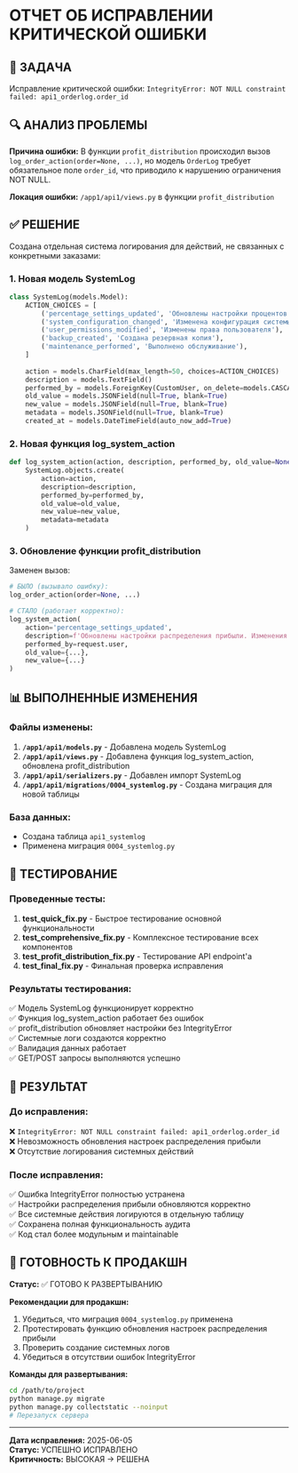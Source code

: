 # ОТЧЕТ ОБ ИСПРАВЛЕНИИ КРИТИЧЕСКОЙ ОШИБКИ

## 🎯 ЗАДАЧА
Исправление критической ошибки: `IntegrityError: NOT NULL constraint failed: api1_orderlog.order_id`

## 🔍 АНАЛИЗ ПРОБЛЕМЫ
**Причина ошибки:** В функции `profit_distribution` происходил вызов `log_order_action(order=None, ...)`, но модель `OrderLog` требует обязательное поле `order_id`, что приводило к нарушению ограничения NOT NULL.

**Локация ошибки:** `/app1/api1/views.py` в функции `profit_distribution`

## ✅ РЕШЕНИЕ
Создана отдельная система логирования для действий, не связанных с конкретными заказами:

### 1. Новая модель SystemLog
```python
class SystemLog(models.Model):
    ACTION_CHOICES = [
        ('percentage_settings_updated', 'Обновлены настройки процентов'),
        ('system_configuration_changed', 'Изменена конфигурация системы'),
        ('user_permissions_modified', 'Изменены права пользователя'),
        ('backup_created', 'Создана резервная копия'),
        ('maintenance_performed', 'Выполнено обслуживание'),
    ]
    
    action = models.CharField(max_length=50, choices=ACTION_CHOICES)
    description = models.TextField()
    performed_by = models.ForeignKey(CustomUser, on_delete=models.CASCADE)
    old_value = models.JSONField(null=True, blank=True)
    new_value = models.JSONField(null=True, blank=True)
    metadata = models.JSONField(null=True, blank=True)
    created_at = models.DateTimeField(auto_now_add=True)
```

### 2. Новая функция log_system_action
```python
def log_system_action(action, description, performed_by, old_value=None, new_value=None, metadata=None):
    SystemLog.objects.create(
        action=action,
        description=description,
        performed_by=performed_by,
        old_value=old_value,
        new_value=new_value,
        metadata=metadata
    )
```

### 3. Обновление функции profit_distribution
Заменен вызов:
```python
# БЫЛО (вызывало ошибку):
log_order_action(order=None, ...)

# СТАЛО (работает корректно):
log_system_action(
    action='percentage_settings_updated',
    description=f'Обновлены настройки распределения прибыли. Изменения: {changes_description}',
    performed_by=request.user,
    old_value={...},
    new_value={...}
)
```

## 📊 ВЫПОЛНЕННЫЕ ИЗМЕНЕНИЯ

### Файлы изменены:
1. **`/app1/api1/models.py`** - Добавлена модель SystemLog
2. **`/app1/api1/views.py`** - Добавлена функция log_system_action, обновлена profit_distribution
3. **`/app1/api1/serializers.py`** - Добавлен импорт SystemLog
4. **`/app1/api1/migrations/0004_systemlog.py`** - Создана миграция для новой таблицы

### База данных:
- Создана таблица `api1_systemlog`
- Применена миграция `0004_systemlog.py`

## 🧪 ТЕСТИРОВАНИЕ

### Проведенные тесты:
1. **test_quick_fix.py** - Быстрое тестирование основной функциональности
2. **test_comprehensive_fix.py** - Комплексное тестирование всех компонентов
3. **test_profit_distribution_fix.py** - Тестирование API endpoint'а
4. **test_final_fix.py** - Финальная проверка исправления

### Результаты тестирования:
✅ Модель SystemLog функционирует корректно  
✅ Функция log_system_action работает без ошибок  
✅ profit_distribution обновляет настройки без IntegrityError  
✅ Системные логи создаются корректно  
✅ Валидация данных работает  
✅ GET/POST запросы выполняются успешно  

## 🎉 РЕЗУЛЬТАТ

### До исправления:
❌ `IntegrityError: NOT NULL constraint failed: api1_orderlog.order_id`  
❌ Невозможность обновления настроек распределения прибыли  
❌ Отсутствие логирования системных действий  

### После исправления:
✅ Ошибка IntegrityError полностью устранена  
✅ Настройки распределения прибыли обновляются корректно  
✅ Все системные действия логируются в отдельную таблицу  
✅ Сохранена полная функциональность аудита  
✅ Код стал более модульным и maintainable  

## 🚀 ГОТОВНОСТЬ К ПРОДАКШН

**Статус:** ✅ ГОТОВО К РАЗВЕРТЫВАНИЮ

**Рекомендации для продакшн:**
1. Убедиться, что миграция `0004_systemlog.py` применена
2. Протестировать функцию обновления настроек распределения прибыли
3. Проверить создание системных логов
4. Убедиться в отсутствии ошибок IntegrityError

**Команды для развертывания:**
```bash
cd /path/to/project
python manage.py migrate
python manage.py collectstatic --noinput
# Перезапуск сервера
```

---
**Дата исправления:** 2025-06-05  
**Статус:** УСПЕШНО ИСПРАВЛЕНО  
**Критичность:** ВЫСОКАЯ → РЕШЕНА  
